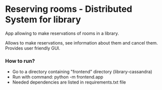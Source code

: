 # Reserving rooms - Distributed System for library

App allowing to make reservations of rooms in a library.

Allows to make reservations, see information about them and cancel them. Provides user friendly GUI.

### How to run?

- Go to a directory containing "frontend" directory (library-cassandra)
- Run with command: python -m frontend.app
- Needed dependencies are listed in requirements.txt file
